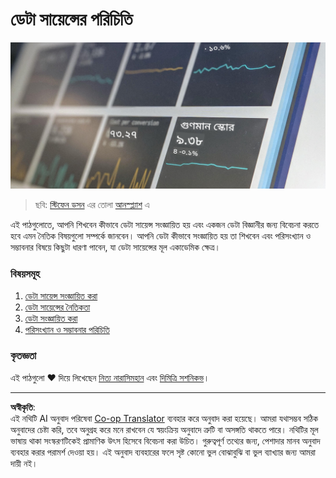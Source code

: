 <!--
CO_OP_TRANSLATOR_METADATA:
{
  "original_hash": "696a8474a01054281704cbfb09148949",
  "translation_date": "2025-08-27T08:44:01+00:00",
  "source_file": "1-Introduction/README.md",
  "language_code": "bn"
}
-->
# ডেটা সায়েন্সের পরিচিতি

![ডেটা কার্যক্রমে](../../../translated_images/data.48e22bb7617d8d92188afbc4c48effb920ba79f5cebdc0652cd9f34bbbd90c18.bn.jpg)
> ছবি: <a href="https://unsplash.com/@dawson2406?utm_source=unsplash&utm_medium=referral&utm_content=creditCopyText">স্টিফেন ডসন</a> এর তোলা <a href="https://unsplash.com/s/photos/data?utm_source=unsplash&utm_medium=referral&utm_content=creditCopyText">আনস্প্ল্যাশ</a> এ
  
এই পাঠগুলোতে, আপনি শিখবেন কীভাবে ডেটা সায়েন্স সংজ্ঞায়িত হয় এবং একজন ডেটা বিজ্ঞানীর জন্য বিবেচনা করতে হবে এমন নৈতিক বিষয়গুলো সম্পর্কে জানবেন। আপনি ডেটা কীভাবে সংজ্ঞায়িত হয় তা শিখবেন এবং পরিসংখ্যান ও সম্ভাবনার বিষয়ে কিছুটা ধারণা পাবেন, যা ডেটা সায়েন্সের মূল একাডেমিক ক্ষেত্র।

### বিষয়সমূহ

1. [ডেটা সায়েন্স সংজ্ঞায়িত করা](01-defining-data-science/README.md)
2. [ডেটা সায়েন্সের নৈতিকতা](02-ethics/README.md)
3. [ডেটা সংজ্ঞায়িত করা](03-defining-data/README.md)
4. [পরিসংখ্যান ও সম্ভাবনার পরিচিতি](04-stats-and-probability/README.md)

### কৃতজ্ঞতা

এই পাঠগুলো ❤️ দিয়ে লিখেছেন [নিত্য নারাসিমহান](https://twitter.com/nitya) এবং [দিমিত্রি সশনিকভ](https://twitter.com/shwars)।

---

**অস্বীকৃতি**:  
এই নথিটি AI অনুবাদ পরিষেবা [Co-op Translator](https://github.com/Azure/co-op-translator) ব্যবহার করে অনুবাদ করা হয়েছে। আমরা যথাসম্ভব সঠিক অনুবাদের চেষ্টা করি, তবে অনুগ্রহ করে মনে রাখবেন যে স্বয়ংক্রিয় অনুবাদে ত্রুটি বা অসঙ্গতি থাকতে পারে। নথিটির মূল ভাষায় থাকা সংস্করণটিকেই প্রামাণিক উৎস হিসেবে বিবেচনা করা উচিত। গুরুত্বপূর্ণ তথ্যের জন্য, পেশাদার মানব অনুবাদ ব্যবহার করার পরামর্শ দেওয়া হয়। এই অনুবাদ ব্যবহারের ফলে সৃষ্ট কোনো ভুল বোঝাবুঝি বা ভুল ব্যাখ্যার জন্য আমরা দায়ী নই।